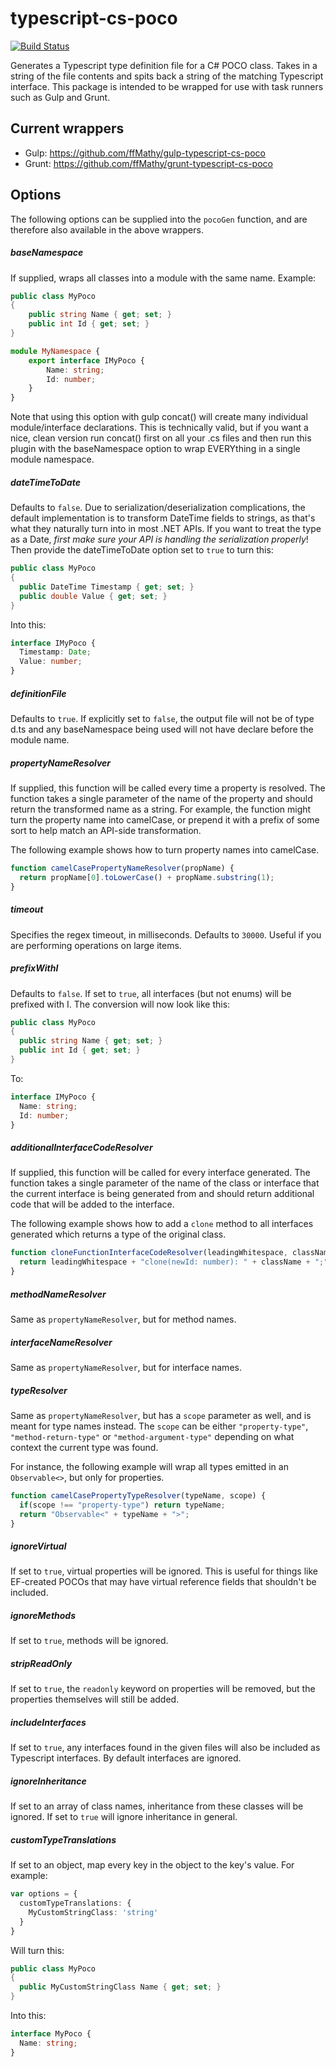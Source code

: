 # typescript-cs-poco
[![Build Status](https://travis-ci.org/Evertras/typescript-cs-poco.svg?branch=master)](https://travis-ci.org/Evertras/typescript-cs-poco)

Generates a Typescript type definition file for a C# POCO class.  Takes in a string of the file contents and spits back a string of the matching Typescript interface.  This package is intended to be wrapped for use with task runners such as Gulp and Grunt.

## Current wrappers

- Gulp: https://github.com/ffMathy/gulp-typescript-cs-poco
- Grunt: https://github.com/ffMathy/grunt-typescript-cs-poco

## Options

The following options can be supplied into the `pocoGen` function, and are therefore also available in the above wrappers.

##### baseNamespace

If supplied, wraps all classes into a module with the same name.  Example:

```C#
public class MyPoco
{
	public string Name { get; set; }
	public int Id { get; set; }
}
```

```typescript
module MyNamespace {
	export interface IMyPoco {
		Name: string;
		Id: number;
	}
}
```

Note that using this option with gulp concat() will create many individual module/interface declarations.  This is technically valid, but if you want a nice, clean version run concat() first on all your .cs files and then run this plugin with the baseNamespace option to wrap EVERYthing in a single module namespace.

##### dateTimeToDate

Defaults to `false`.  Due to serialization/deserialization complications, the default implementation is to transform DateTime fields to strings, as that's what they naturally turn into in most .NET APIs.  If you want to treat the type as a Date, *first make sure your API is handling the serialization properly*!  Then provide the dateTimeToDate option set to `true` to turn this:

```C#
public class MyPoco
{
  public DateTime Timestamp { get; set; }
  public double Value { get; set; }
}
```

Into this:

```typescript
interface IMyPoco {
  Timestamp: Date;
  Value: number;
}
```

##### definitionFile

Defaults to `true`.  If explicitly set to `false`, the output file will not be of type d.ts and any baseNamespace being used will not have declare before the module name.

##### propertyNameResolver

If supplied, this function will be called every time a property is resolved. The function takes a single parameter of the name of the property and should return the transformed name as a string.  For example, the function might turn the property name into camelCase, or prepend it with a prefix of some sort to help match an API-side transformation.

The following example shows how to turn property names into camelCase.

```typescript
function camelCasePropertyNameResolver(propName) { 
  return propName[0].toLowerCase() + propName.substring(1); 
}
```

##### timeout

Specifies the regex timeout, in milliseconds. Defaults to `30000`. Useful if you are performing operations on large items.

##### prefixWithI

Defaults to `false`. If set to `true`, all interfaces (but not enums) will be prefixed with I. The conversion will now look like this:

```C#
public class MyPoco
{
  public string Name { get; set; }
  public int Id { get; set; }
}
```

To:

```typescript
interface IMyPoco {
  Name: string;
  Id: number;
}
```

##### additionalInterfaceCodeResolver

If supplied, this function will be called for every interface generated. The function takes a single parameter of the name of the class or interface that the current interface is being generated from and should return additional code that will be added to the interface.

The following example shows how to add a `clone` method to all interfaces generated which returns a type of the original class.

```typescript
function cloneFunctionInterfaceCodeResolver(leadingWhitespace, className, properties, methods) { 
  return leadingWhitespace + "clone(newId: number): " + className + ";"; 
}
```

##### methodNameResolver

Same as `propertyNameResolver`, but for method names.

##### interfaceNameResolver

Same as `propertyNameResolver`, but for interface names.

##### typeResolver

Same as `propertyNameResolver`, but has a `scope` parameter as well, and is meant for type names instead. The `scope` can be either `"property-type"`, `"method-return-type"` or `"method-argument-type"` depending on what context the current type was found.

For instance, the following example will wrap all types emitted in an `Observable<>`, but only for properties.

```typescript
function camelCasePropertyTypeResolver(typeName, scope) { 
  if(scope !== "property-type") return typeName;
  return "Observable<" + typeName + ">"; 
}
```

##### ignoreVirtual

If set to `true`, virtual properties will be ignored.  This is useful for things like EF-created POCOs that may have virtual reference fields that shouldn't be included.

##### ignoreMethods

If set to `true`, methods will be ignored.

##### stripReadOnly

If set to `true`, the `readonly` keyword on properties will be removed, but the properties themselves will still be added.

##### includeInterfaces

If set to `true`, any interfaces found in the given files will also be included as Typescript interfaces.  By default interfaces are ignored.

##### ignoreInheritance

If set to an array of class names, inheritance from these classes will be ignored. If set to `true` will ignore inheritance in general.

##### customTypeTranslations

If set to an object, map every key in the object to the key's value.  For example:

```typescript
var options = {
  customTypeTranslations: {
    MyCustomStringClass: 'string'
  }
}
```

Will turn this:

```C#
public class MyPoco
{
  public MyCustomStringClass Name { get; set; }
}
```

Into this:

```typescript
interface MyPoco {
  Name: string;
}
```
